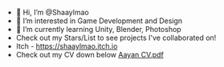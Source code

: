- 👋 Hi, I’m @Shaaylmao
- 👀 I’m interested in Game Development and Design
- 🌱 I’m currently learning Unity, Blender, Photoshop
- Check out my Stars/List to see projects I've collaborated on!
- Itch - https://shaaylmao.itch.io
- Check out my CV down below
[Aayan CV.pdf](https://github.com/user-attachments/files/18346328/Aayan.CV.pdf)
<!---
Shaaylmao/Shaaylmao is a ✨ special ✨ repository because its `README.md` (this file) appears on your GitHub profile.
You can click the Preview link to take a look at your changes.
--->
